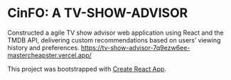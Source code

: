 # CinFO: A TV-SHOW-ADVISOR

Constructed a agile TV show advisor web application using React and the TMDB API, delivering custom recommendations based on users’ viewing history and preferences.
https://tv-show-advisor-7q9ezw6ee-mastercheapster.vercel.app/

This project was bootstrapped with [Create React App](https://github.com/facebook/create-react-app).
